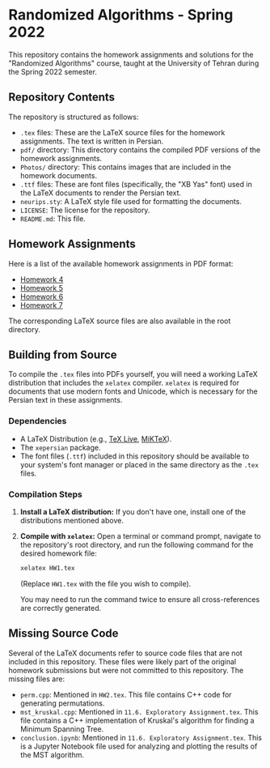 # Randomized Algorithms - Spring 2022

This repository contains the homework assignments and solutions for the "Randomized Algorithms" course, taught at the University of Tehran during the Spring 2022 semester.

## Repository Contents

The repository is structured as follows:

*   `.tex` files: These are the LaTeX source files for the homework assignments. The text is written in Persian.
*   `pdf/` directory: This directory contains the compiled PDF versions of the homework assignments.
*   `Photos/` directory: This contains images that are included in the homework documents.
*   `.ttf` files: These are font files (specifically, the "XB Yas" font) used in the LaTeX documents to render the Persian text.
*   `neurips.sty`: A LaTeX style file used for formatting the documents.
*   `LICENSE`: The license for the repository.
*   `README.md`: This file.

## Homework Assignments

Here is a list of the available homework assignments in PDF format:

*   [Homework 4](pdf/HW4.pdf)
*   [Homework 5](pdf/HW5.pdf)
*   [Homework 6](pdf/HW6.pdf)
*   [Homework 7](pdf/HW7.pdf)

The corresponding LaTeX source files are also available in the root directory.

## Building from Source

To compile the `.tex` files into PDFs yourself, you will need a working LaTeX distribution that includes the `xelatex` compiler. `xelatex` is required for documents that use modern fonts and Unicode, which is necessary for the Persian text in these assignments.

### Dependencies

*   A LaTeX Distribution (e.g., [TeX Live](https://www.tug.org/texlive/), [MiKTeX](https://miktex.org/)).
*   The `xepersian` package.
*   The font files (`.ttf`) included in this repository should be available to your system's font manager or placed in the same directory as the `.tex` files.

### Compilation Steps

1.  **Install a LaTeX distribution:** If you don't have one, install one of the distributions mentioned above.
2.  **Compile with `xelatex`:** Open a terminal or command prompt, navigate to the repository's root directory, and run the following command for the desired homework file:

    ```bash
    xelatex HW1.tex
    ```
    (Replace `HW1.tex` with the file you wish to compile).

    You may need to run the command twice to ensure all cross-references are correctly generated.

## Missing Source Code

Several of the LaTeX documents refer to source code files that are not included in this repository. These files were likely part of the original homework submissions but were not committed to this repository. The missing files are:

*   `perm.cpp`: Mentioned in `HW2.tex`. This file contains C++ code for generating permutations.
*   `mst_kruskal.cpp`: Mentioned in `11.6. Exploratory Assignment.tex`. This file contains a C++ implementation of Kruskal's algorithm for finding a Minimum Spanning Tree.
*   `conclusion.ipynb`: Mentioned in `11.6. Exploratory Assignment.tex`. This is a Jupyter Notebook file used for analyzing and plotting the results of the MST algorithm.
